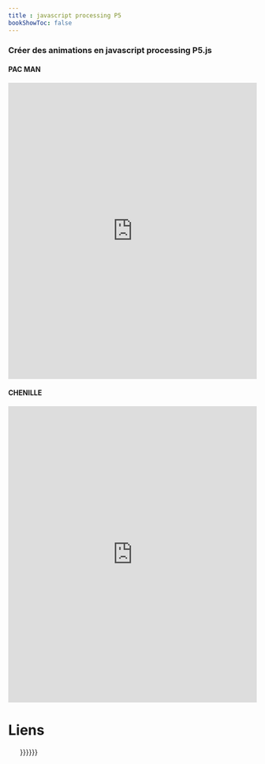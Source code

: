 ```yaml
---
title : javascript processing P5
bookShowToc: false
---
```

<h3>Créer des animations en javascript processing P5.js</h3>
<h4>PAC MAN</h4>
<iframe src="https://trinket.io/embed/html/f105e37afc" width="100%" height="600" frameborder="0" marginwidth="0" marginheight="0" allowfullscreen></iframe>

<h4>CHENILLE</h4>
<iframe src="https://trinket.io/embed/html/b93b88859f" width="100%" height="600" frameborder="0" marginwidth="0" marginheight="0" allowfullscreen></iframe>

# Liens

<ul>
<li{{< a link="../web1" caption="" >}}<li{{< a link="../web2" caption="" >}}<li{{< a link="../web5" caption="" >}}</ul>
